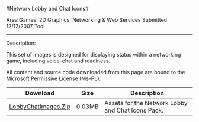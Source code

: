 #Network Lobby and Chat Icons#

Area
Games: 2D Graphics, Networking & Web Services
Submitted
12/17/2007
Tool

---

Description:

This set of images is designed for displaying status within a networking game, including voice-chat and readiness.


All content and source code downloaded from this page are bound to the Microsoft Permissive License (Ms-PL).

Download | Size | Description
---|---|---|
[LobbyChatImages.Zip](https://github.com/kniEngine/XNAGameStudio/blob/master/Samples/LobbyChatImages.Zip?raw=true) | 0.03MB | Assets for the Network Lobby and Chat Icons Pack. 